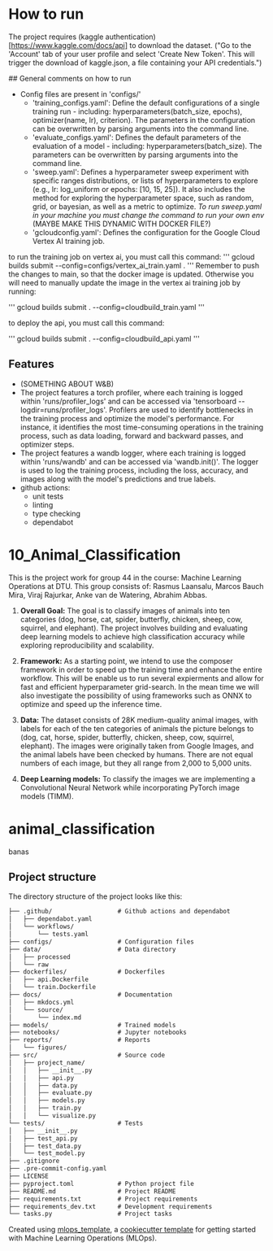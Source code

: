 # How to run

The project requires (kaggle authentication)[https://www.kaggle.com/docs/api] to download the dataset. ("Go to the 'Account' tab of your user profile and select 'Create New Token'. This will trigger the download of kaggle.json, a file containing your API credentials.")

## General comments on how to run
- Config files are present in 'configs/'         
    - 'training_configs.yaml': Define the default configurations of a single training run - including: hyperparameters(batch_size, epochs), optimizer(name, lr), criterion). The parameters in the configuration can be overwritten by parsing arguments into the command line.
    - 'evaluate_configs.yaml': Defines the default parameters of the evaluation of a model - including: hyperparameters(batch_size). The parameters can be overwritten by parsing arguments into the command line.
    - 'sweep.yaml': Defines a hyperparameter sweep experiment with specific ranges distributions, or lists of hyperparameters to explore (e.g., lr: log_uniform or epochs: [10, 15, 25]). It also includes the method for exploring the hyperparameter space, such as random, grid, or bayesian, as well as a metric to optimize. *To run sweep.yaml in your machine you must change the command to run your own env* (MAYBE MAKE THIS DYNAMIC WITH DOCKER FILE?)
    - 'gcloudconfig.yaml': Defines the configuration for the Google Cloud Vertex AI training job.


to run the training job on vertex ai, you must call this command:
'''
gcloud builds submit --config=configs/vertex_ai_train.yaml .
'''
Remember to push the changes to main, so that the docker image is updated. Otherwise you will need to manually update the image in the vertex ai training job by running: 

'''
gcloud builds submit . --config=cloudbuild_train.yaml
'''


to deploy the api, you must call this command:

'''
gcloud builds submit . --config=cloudbuild_api.yaml
'''



## Features
- (SOMETHING ABOUT W&B)
- The project features a torch profiler, where each training is logged within 'runs/profiler_logs' and can be accessed via 'tensorboard --logdir=runs/profiler_logs'. Profilers are used to identify bottlenecks in the training process and optimize the model's performance. For instance, it identifies the most time-consuming operations in the training process, such as data loading, forward and backward passes, and optimizer steps.
- The project features a wandb logger, where each training is logged within 'runs/wandb' and can be accessed via 'wandb.init()'. The logger is used to log the training process, including the loss, accuracy, and images along with the model's predictions and true labels.
- github actions: 
    * unit tests
    * linting
    * type checking
    * dependabot


# 10_Animal_Classification
This is the project work for group 44 in the course: Machine Learning Operations at DTU. This group consists of: Rasmus Laansalu, Marcos Bauch Mira, Viraj Rajurkar, Anke van de Watering, Abrahim Abbas. 

1. **Overall Goal:** The goal is to classify images of animals into ten categories (dog, horse, cat, spider, butterfly, chicken, sheep, cow, squirrel, and elephant). The project involves building and evaluating deep learning models to achieve high classification accuracy while exploring reproducibility and scalability.
   
2. **Framework:**  As a starting point, we intend to use the composer framework in order to speed up the training time and enhance the entire workflow. This will be enable us to run several expierments and allow for fast and efficient hyperparameter grid-search. In the mean time we will also investigate the possibility of using frameworks such as ONNX to optimize and speed up the inference time. 
4. **Data:** The dataset consists of 28K medium-quality animal images, with labels for each of the ten categories of animals the picture belongs to (dog, cat, horse, spider, butterfly, chicken, sheep, cow, squirrel, elephant). The images were originally taken from Google Images, and the animal labels have been checked by humans. There are not equal numbers of each image, but they all range from 2,000 to 5,000 units.
6. **Deep Learning models:** To classify the images we are implementing a Convolutional Neural Network while incorporating PyTorch image models (TIMM). 
# animal_classification

banas

## Project structure

The directory structure of the project looks like this:
```txt
├── .github/                  # Github actions and dependabot
│   ├── dependabot.yaml
│   └── workflows/
│       └── tests.yaml
├── configs/                  # Configuration files
├── data/                     # Data directory
│   ├── processed
│   └── raw
├── dockerfiles/              # Dockerfiles
│   ├── api.Dockerfile
│   └── train.Dockerfile
├── docs/                     # Documentation
│   ├── mkdocs.yml
│   └── source/
│       └── index.md
├── models/                   # Trained models
├── notebooks/                # Jupyter notebooks
├── reports/                  # Reports
│   └── figures/
├── src/                      # Source code
│   ├── project_name/
│   │   ├── __init__.py
│   │   ├── api.py
│   │   ├── data.py
│   │   ├── evaluate.py
│   │   ├── models.py
│   │   ├── train.py
│   │   └── visualize.py
└── tests/                    # Tests
│   ├── __init__.py
│   ├── test_api.py
│   ├── test_data.py
│   └── test_model.py
├── .gitignore
├── .pre-commit-config.yaml
├── LICENSE
├── pyproject.toml            # Python project file
├── README.md                 # Project README
├── requirements.txt          # Project requirements
├── requirements_dev.txt      # Development requirements
└── tasks.py                  # Project tasks
```


Created using [mlops_template](https://github.com/SkafteNicki/mlops_template),
a [cookiecutter template](https://github.com/cookiecutter/cookiecutter) for getting
started with Machine Learning Operations (MLOps).
